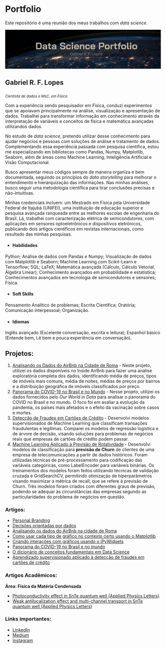 # Portfolio

Este repositório é uma reunião dos meus trabalhos com _data science_.

<p align="center">
  <img src="capa_port.png" >
</p>

## Gabriel R. F. Lopes
<sub>*Cientista de dados e MsC. em Física*</sub>

Com a experiência sendo pesquisador em Física, conduzi experimentos que se apoiavam principalmente na análise, visualização e apresentação de dados. Trabalhei para transformar informação em conhecimento através da interpretação de variáveis e conceitos de física e matemática avançadas utilizandos dados.

No estudo de _data science_, pretendo utilizar desse conhecimento para ajudar negócios e pessoas com soluções de análise e tratamento de dados. Complementando essa experiência passada com pesquisa científica, estou me especializando em bibliotecas como Pandas, Numpy, Matplotlib, Seaborn, além de áreas como Machine Learning, Inteligência Artificial e Visão Computacional.

Busco apresentar meus códigos sempre de maneira organiza e bem documentada, seguindo os princípios do _data storytelling_ para melhorar o entendimento e hierarquização das informações. Nas minhas análises, busco seguir uma metodologia científica para tirar conclusões precisas e não-intuitivas.

Minhas credenciais incluem: um Mestrado em Física pela Universidade Federal de Itajubá (UNIFEI), uma instituição de educação superior e pesquisa avançada ranqueada entre as melhores escolas de engenharia do Brasil. Lá, trabalhei com caracterização elétrica de semicondutores, com aplicações em sensores optoeletrônicos e dispositivos eletrônicos, publicando dois artigos científicos em revistas internacionais, como resultado das minhas pesquisas.

* #### Habilidades 

Python; Análise de dados com Pandas e Numpy; Visualização de dados com Matplotlib e Seaborn; Machine Learning com Scikit-Learn e Tensorflow; SQL; LaTeX; Matemática avançada (Cálculo, Cálculo Vetorial, Álgebra Linear); Conhecimento avançados em probabilidade e estatística; Conhecimentos avançados em tecnologia de semicondutores e sensores; Física.

* #### Soft Skills 

Pensamento Analítico de problemas; Escrita Científica; Oratória; Comunicação interpessoal; Organização.

* #### Idiomas

Inglês avançado (Excelente conversação, escrita e leitura); Espanhol básico (Entende bem, Lê bem e pouca experiência em conversação).

## Projetos:

1. [Analisando os Dados do AirBnb na Cidade de Roma](https://github.com/gabrielrflopes/Rome_Airbnb_Data_Analysis) - Neste projeto, utilizei os dados disponíveis no Inside AirBnb para fazer uma análise exploratória completa dos dados, identificando média de preços, tipos de imóveis mais comuns, média de noites, médias de preços por bairros e a distribuição geográfica de imóveis classificados por preço.
2. [Panorama do COVID-19 no Brasil e no Mundo](https://github.com/gabrielrflopes/covid_project) - Nesse projeto, utilizei os dados fornecidos pelo *Our World in Data* para analisar o panorama do COVID no Brasil e no mundo. O foco foi em avaliar a evolução da pandemia, os países mais afetados e o efeito da vacinação sobre casos e mortes.
3. [Detecção de Fraudes em Cartões de Crédito](https://github.com/gabrielrflopes/credit_card_fraud_detection) - Desenvolvi modelos supervisionados de Machine Learning que classificam transações fraudulentas e legítimas. Comparei os modelos de regressão logística e de árvore de decisão, visando soluções para problemas de negócios reais que empresas de cartões de crédito podem passar.
4. [Machine Learning Aplicado à Previsão de Rotatividade]() - Desenvolvi modelos de classificação para **previsão de Churn** de clientes  de uma empresa de telecomunicações a partir de dados históricos. Foram utilizadas técnicas de pré-processamento para codificação das variáveis categóricas, como LabelEncoder para variáveis binárias. Os treinamentos dos modelos foram feitos utilizando técnicas de validação cruzada e GridSearchCV, permitindo otimização de hiperparâmetros visando maximizar a métrica de recall, que se refere à previsão de Churn. Três modelos foram criados com diferentes graus de previsão, podendo se adequar às circunstâncias das empresas segundo as particularidades do problema de negócios em questão.
   
### Artigos:

* [Personal Branding](https://www.linkedin.com/pulse/urg%25C3%25AAncia-de-causar-uma-boa-impress%25C3%25A3o-gabriel-ribeiro-ferreira-lopes/?trackingId=EjBT1icNTLeqkPLBvieGOQ%3D%3D)
* [Decisões orientadas por dados](https://www.linkedin.com/pulse/alguns-fatos-incontest%C3%A1veis-sobre-decis%C3%A3o-orientada-gabriel/)
* [Analisando os dados do AirBnb na cidade de Roma](https://grflopes.medium.com/analisando-os-dados-do-airbnb-na-cidade-de-roma-4ee6af13bbdc) 
* [Como usar cada tipo de gráfico no contexto certo usando o Matplotlib](https://grflopes.medium.com/como-usar-cada-tipo-de-gr%C3%A1fico-no-contexto-certo-usando-o-matplotlib-c640bbcdfe79)
* [Criando interações com gráficos usando o iPyWidgets](https://medium.com/@grflopes/criando-intera%C3%A7%C3%B5es-com-gr%C3%A1ficos-usando-o-ipywidgets-49a83dad43ec)
* [Panorama do COVID-19 no Brasil e no mundo](https://medium.com/@grflopes/panorama-do-covid-19-no-brasil-e-no-mundo-a67cfb94af5f)
* [O dicionário de conceitos fundamentais em Data Science](https://grflopes.medium.com/o-dicionário-de-conceitos-fundamentais-em-data-science-c818b04e3a2b)
* [Aprendizado supervisionado aplicado à detecção de fraudes em cartões de crédito](https://grflopes.medium.com/aprendizado-supervisionado-aplicado-%C3%A0-detec%C3%A7%C3%A3o-de-fraudes-em-cart%C3%B5es-de-cr%C3%A9dito-d74501220ec2)

### Artigos Acadêmicos:

**Área: Física da Matéria Condensada**

* [Photoconductivity effect in SnTe quantum well (Applied Physics Letters)](https://pubs.aip.org/aip/apl/article/119/3/032104/41763/Photoconductivity-effect-in-SnTe-quantum-well)
* [Weak antilocalization effect and multi-channel transport in SnTe quantum well (Applied Physics Letters)](https://pubs.aip.org/aip/apl/article/120/20/203102/2833593/Weak-antilocalization-effect-and-multi-channel)

### Links importantes:

* [LinkedIn](https://www.linkedin.com/in/gabrielrflopes/)
* [Medium](https://medium.com/@grflopes)
* [Instagram](https://www.instagram.com/gabrielr.lopes/)
